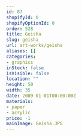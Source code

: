 ```yaml
---
id: 87
shopifyId: 0
shopifyOptionId: 0
order: 528
title: Geisha
slug: geisha
url: art-works/geisha
aliases: []
categories:
- graphics
inStock: false
isVisible: false
location: ""
height: 50
width: 35
date: 2009-01-01T00:00:00Z
materials:
- paper
- acrylic
price: -1
mainImage: Geisha.JPG
---
```

